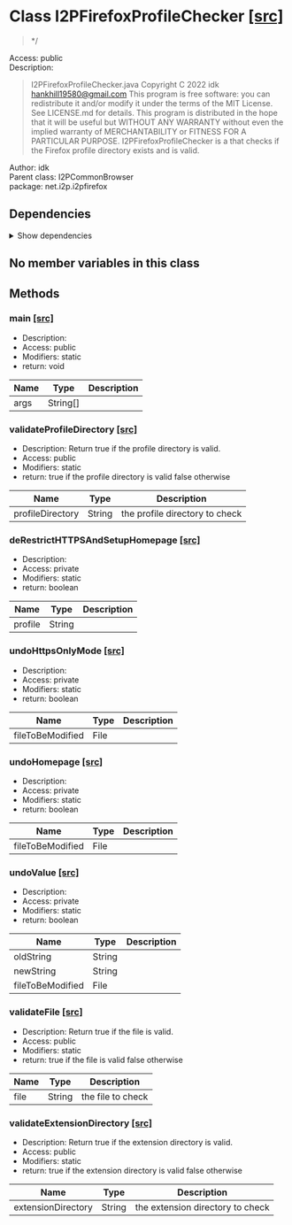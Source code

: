 # Class I2PFirefoxProfileChecker [[src]](src/java/net/i2p/i2pfirefox/I2PFirefoxProfileChecker.java)  

 > */  

Access: public  
Description:  
 > I2PFirefoxProfileChecker.java Copyright C 2022 idk <hankhill19580@gmail.com> This program is free software: you can redistribute it and/or modify it under the terms of the MIT License. See LICENSE.md for details. This program is distributed in the hope that it will be useful but WITHOUT ANY WARRANTY without even the implied warranty of MERCHANTABILITY or FITNESS FOR A PARTICULAR PURPOSE. I2PFirefoxProfileChecker is a that checks if the Firefox profile directory exists and is valid.  

Author: idk   
Parent class: I2PCommonBrowser  
package: net.i2p.i2pfirefox  

## Dependencies

<details>  
  <summary>  
    Show dependencies  
  </summary>  
  <ul>  
<li>java.io.BufferedReader</li>
<li>java.io.File</li>
<li>java.io.FileNotFoundException</li>
<li>java.io.FileReader</li>
<li>java.io.FileWriter</li>
<li>java.io.IOException</li>
<li>java.util.Scanner</li>
  </ul>  
</details>  

## No member variables in this class

## Methods

### main [[src]](src/java/net/i2p/i2pfirefox/I2PFirefoxProfileChecker.java#L32)

+ Description:   
+ Access: public  
+ Modifiers: static 
+ return: void  

| Name | Type | Description |  
| ----- | ----- | ----- |  
| args | String[] |  |  


### validateProfileDirectory [[src]](src/java/net/i2p/i2pfirefox/I2PFirefoxProfileChecker.java#L53)

+ Description: Return true if the profile directory is valid.   
+ Access: public  
+ Modifiers: static 
+ return: true if the profile directory is valid false otherwise   

| Name | Type | Description |  
| ----- | ----- | ----- |  
| profileDirectory | String | the profile directory to check  |  


### deRestrictHTTPSAndSetupHomepage [[src]](src/java/net/i2p/i2pfirefox/I2PFirefoxProfileChecker.java#L86)

+ Description:   
+ Access: private  
+ Modifiers: static 
+ return: boolean  

| Name | Type | Description |  
| ----- | ----- | ----- |  
| profile | String |  |  


### undoHttpsOnlyMode [[src]](src/java/net/i2p/i2pfirefox/I2PFirefoxProfileChecker.java#L109)

+ Description:   
+ Access: private  
+ Modifiers: static 
+ return: boolean  

| Name | Type | Description |  
| ----- | ----- | ----- |  
| fileToBeModified | File |  |  


### undoHomepage [[src]](src/java/net/i2p/i2pfirefox/I2PFirefoxProfileChecker.java#L115)

+ Description:   
+ Access: private  
+ Modifiers: static 
+ return: boolean  

| Name | Type | Description |  
| ----- | ----- | ----- |  
| fileToBeModified | File |  |  


### undoValue [[src]](src/java/net/i2p/i2pfirefox/I2PFirefoxProfileChecker.java#L137)

+ Description:   
+ Access: private  
+ Modifiers: static 
+ return: boolean  

| Name | Type | Description |  
| ----- | ----- | ----- |  
| oldString | String |  |  
| newString | String |  |  
| fileToBeModified | File |  |  


### validateFile [[src]](src/java/net/i2p/i2pfirefox/I2PFirefoxProfileChecker.java#L171)

+ Description: Return true if the file is valid.   
+ Access: public  
+ Modifiers: static 
+ return: true if the file is valid false otherwise   

| Name | Type | Description |  
| ----- | ----- | ----- |  
| file | String | the file to check  |  


### validateExtensionDirectory [[src]](src/java/net/i2p/i2pfirefox/I2PFirefoxProfileChecker.java#L198)

+ Description: Return true if the extension directory is valid.   
+ Access: public  
+ Modifiers: static 
+ return: true if the extension directory is valid false otherwise   

| Name | Type | Description |  
| ----- | ----- | ----- |  
| extensionDirectory | String | the extension directory to check  |  


